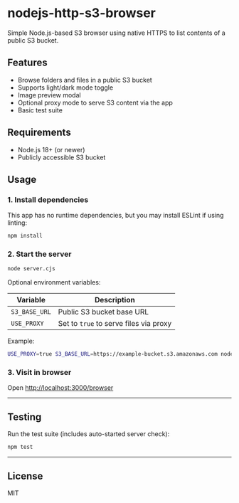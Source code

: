 # nodejs-http-s3-browser

Simple Node.js-based S3 browser using native HTTPS to list contents of a public S3 bucket.

## Features

- Browse folders and files in a public S3 bucket
- Supports light/dark mode toggle
- Image preview modal
- Optional proxy mode to serve S3 content via the app
- Basic test suite

## Requirements

- Node.js 18+ (or newer)
- Publicly accessible S3 bucket

## Usage

### 1. Install dependencies

This app has no runtime dependencies, but you may install ESLint if using linting:

```bash
npm install
```

### 2. Start the server

```bash
node server.cjs
```

Optional environment variables:

| Variable       | Description                           |
|----------------|---------------------------------------|
| `S3_BASE_URL`  | Public S3 bucket base URL             |
| `USE_PROXY`    | Set to `true` to serve files via proxy |

Example:

```bash
USE_PROXY=true S3_BASE_URL=https://example-bucket.s3.amazonaws.com node server.cjs
```

### 3. Visit in browser

Open [http://localhost:3000/browser](http://localhost:3000/browser)

---

## Testing

Run the test suite (includes auto-started server check):

```bash
npm test
```

---

## License

MIT

